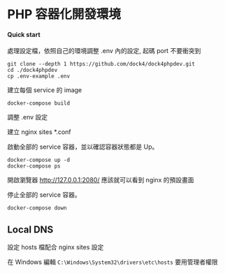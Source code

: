 # PHP 容器化開發環境

#### Quick start

處理設定檔，依照自己的環境調整 .env 內的設定, 起碼 port 不要衝突到

``` shell
git clone --depth 1 https://github.com/dock4/dock4phpdev.git
cd ./dock4phpdev
cp .env-example .env
```

建立每個 service 的 image

``` shell
docker-compose build
```

調整 .env 設定

建立 nginx sites *.conf

啟動全部的 service 容器，並以確認容器狀態都是 Up。

``` shell
docker-compose up -d
docker-compose ps
```

開啟瀏覽器 http://127.0.0.1:2080/ 應該就可以看到 nginx 的預設畫面

停止全部的 service 容器。

``` shell
docker-compose down
```

## Local DNS

設定 hosts 檔配合 nginx sites 設定

在 Windows 編輯 `C:\Windows\System32\drivers\etc\hosts` 要用管理者權限
